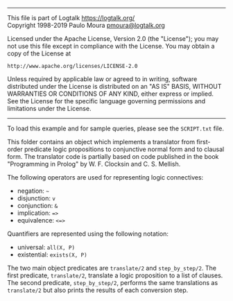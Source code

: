 ________________________________________________________________________

This file is part of Logtalk <https://logtalk.org/>  
Copyright 1998-2019 Paulo Moura <pmoura@logtalk.org>

Licensed under the Apache License, Version 2.0 (the "License");
you may not use this file except in compliance with the License.
You may obtain a copy of the License at

    http://www.apache.org/licenses/LICENSE-2.0

Unless required by applicable law or agreed to in writing, software
distributed under the License is distributed on an "AS IS" BASIS,
WITHOUT WARRANTIES OR CONDITIONS OF ANY KIND, either express or implied.
See the License for the specific language governing permissions and
limitations under the License.
________________________________________________________________________


To load this example and for sample queries, please see the `SCRIPT.txt`
file.

This folder contains an object which implements a translator from 
first-order predicate logic propositions to conjunctive normal form 
and to clausal form. The translator code is partially based on code 
published in the book "Programming in Prolog" by W. F. Clocksin and 
C. S. Mellish.

The following operators are used for representing logic connectives:

- negation: `~`
- disjunction: `v`
- conjunction: `&`
- implication: `=>`
- equivalence: `<=>`

Quantifiers are represented using the following notation:

- universal: `all(X, P)`
- existential: `exists(X, P)`

The two main object predicates are `translate/2` and `step_by_step/2`.
The first predicate, `translate/2`, translate a logic proposition to 
a list of clauses. The second predicate, `step_by_step/2`, performs 
the same translations as `translate/2` but also prints the results 
of each conversion step.
